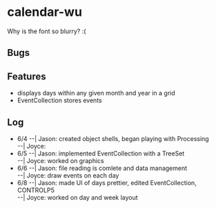 # calendar-wu
Why is the font so blurry? :(
## Bugs

## Features
- displays days within any given month and year in a grid
- EventCollection stores events

## Log
- 6/4
--| Jason: created object shells, began playing with Processing  
--| Joyce:
- 6/5
--| Jason: implemented EventCollection with a TreeSet  
--| Joyce: worked on graphics
- 6/6
--| Jason: file reading is comlete and data management  
--| Joyce: draw events on each day
- 6/8
--| Jason: made UI of days prettier, edited EventCollection, CONTROLP5  
--| Joyce: worked on day and week layout 
